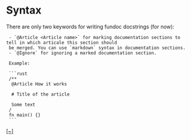 # Syntax

There are only two keywords for writing fundoc docstrings (for now):
    
     - `@Article <Article name>` for marking documentation sections to tell in which articale this section should
     be merged. You can use `markdown` syntax in documentation sections.
     - `@Ignore` for ignoring a marked documentation section.
    
     Example:
    
     ```rust
     /**
      @Article How it works
     
      # Title of the article
     
      Some text
     /
     fn main() {}
     ```
[[~]](https://github.com/daynin/fundoc/blob/master/src/parser.rs#L34-L53)

